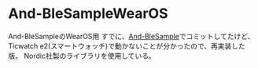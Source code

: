 # And-BleSampleWearOS
And-BleSampleのWearOS用
すでに、[And-BleSample](https://github.com/rg687076/And-BleSample)でコミットしてたけど、Ticwatch e2(スマートウォッチ)で動かないことが分かったので、再実装した版。
Nordic社製のライブラリを使用している。
